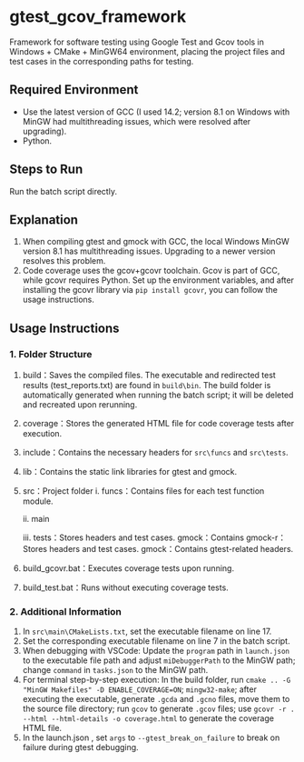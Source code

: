 # gtest_gcov_framework

Framework for software testing using Google Test and Gcov tools in Windows + CMake + MinGW64 environment, placing the project files and test cases in the corresponding paths for testing.

## Required Environment

- Use the latest version of GCC (I used 14.2; version 8.1 on Windows with MinGW had multithreading issues, which were resolved after upgrading).
- Python.

## Steps to Run

Run the batch script directly.

## Explanation

1. When compiling gtest and gmock with GCC, the local Windows MinGW version 8.1 has multithreading issues. Upgrading to a newer version resolves this problem.
2. Code coverage uses the gcov+gcovr toolchain. Gcov is part of GCC, while gcovr requires Python. Set up the environment variables, and after installing the gcovr library via `pip install gcovr`, you can follow the usage instructions. 


## Usage Instructions

### 1. Folder Structure

 1. build：Saves the compiled files. The executable and redirected test results (test_reports.txt) are found in `build\bin`. The build folder is automatically generated when running the batch script; it will be deleted and recreated upon rerunning.

 2. coverage：Stores the generated HTML file for code coverage tests after execution.

 3. include：Contains the necessary headers for `src\funcs` and `src\tests`.

 4. lib：Contains the static link libraries for gtest and gmock.

 5. src：Project folder
    i. funcs：Contains files for each test function module.

    ii. main 

    iii. tests：Stores headers and test cases.
    	gmock：Contains gmock-r：Stores headers and test cases.
    	gmock：Contains gtest-related headers.
    
 6. build_gcovr.bat：Executes coverage tests upon running.

 7. build_test.bat：Runs without executing coverage tests.

### 2. Additional Information

1. In `src\main\CMakeLists.txt`, set the executable filename on line 17.
2. Set the corresponding executable filename on line 7 in the batch script.
3. When debugging with VSCode: Update the `program` path in `launch.json` to the executable file path and adjust `miDebuggerPath` to the MinGW path; change `command` in `tasks.json` to the MinGW path.
4. For terminal step-by-step execution: In the build folder, run `cmake .. -G "MinGW Makefiles" -D ENABLE_COVERAGE=ON`; `mingw32-make`; after executing the executable, generate `.gcda` and `.gcno` files, move them to the source file directory; run `gcov` to generate `.gcov` files; use `gcovr -r . --html --html-details -o coverage.html` to generate the coverage HTML file.
5. In the launch.json , set `args` to `--gtest_break_on_failure` to break on failure during gtest debugging.
